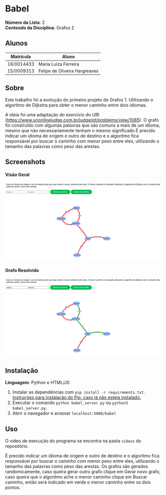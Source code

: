 # Babel

**Número da Lista**: 2<br>
**Conteúdo da Disciplina**: Grafos 2<br>

## Alunos
|Matrícula | Aluno |
| -- | -- |
| 16/0014433  |  Maria Luiza Ferreira |
| 15/0009313  |  Felipe de Oliveira Hargreaves |

## Sobre 
Este trabalho foi a evolução do primeiro projeto de Grafos 1. Utilizando o algortimo de Dijkstra para obter o menor caminho entre dois idiomas.

A ideia foi uma adaptação do exercício do URI (https://www.urionlinejudge.com.br/judge/pt/problems/view/1085). O grafo foi construído com algumas palavras que são comuns a mais de um idioma, mesmo que não necessariamente tenham o mesmo significado.É precido indicar um idioma de origem e outro de destino e o algoritmo fica responsável por buscar o caminho com menor peso entre eles, utilizando o tamanho das palavras como peso das arestas. 

## Screenshots

#### Visão Geral 
![Babel](img/babel.png)

#### Grafo Resolvido
![Resolvido](img/resolvido.png)

## Instalação 
**Linguagem**: Python e HTML/JS<br> 
 1. Instalar as dependências com `pip install -r requirements.txt`. [Instruções para instalação do Pip, caso já não esteja instalado.](https://pip.pypa.io/en/stable/installing/)
  2. Executar o comando `python babel_server.py` ou `python3 babel_server.py`. 
  3. Abrir o navegador e acessar `localhost:5000/babel`
  

## Uso 
O vídeo de execução do programa se encontra na pasta `videos` do repositório. 

É precido indicar um idioma de origem e outro de destino e o algoritmo fica responsável por buscar o caminho com menor peso entre eles, utilizando o tamanho das palavras como peso das arestas. Os grafos são gerados randomicamente, caso queira gerar outro grafo clique em Gerar novo grafo, caso queira que o algoritmo ache o menor caminho clique em Buscar caminho, então será indicado em verde o menor caminho entre os dois pontos.




